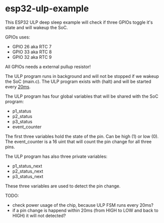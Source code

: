 # esp32-ulp-example

This ESP32 ULP deep sleep example will check if three GPIOs toggle it's state and will wakeup the SoC.

GPIOs uses:
 * GPIO 26 aka RTC 7
 * GPIO 33 aka RTC 8
 * GPIO 32 aka RTC 9
 
All GPIOs needs a external pullup resistor!

The ULP program runs in background and will not be stopped if we wakeup the SoC (main.c). The ULP program exists with (halt) and will be started every [20ms](https://github.com/hggh/esp32-ulp-example/blob/master/src/main.c#L57).

The ULP program has four global variables that will be shared with the SoC program:

 * p1_status
 * p2_status
 * p3_status
 * event_counter

The first three variables hold the state of the pin. Can be high (1) or low (0). The event_counter is a 16 uint that will count the pin change for all three pins.

The ULP program has also three private variables:

 * p1_status_next
 * p2_status_next
 * p3_status_next
 
These three variables are used to detect the pin change.

TODO:
 * check power usage of the chip, because ULP FSM runs every 20ms?
 * if a pin change is happend within 20ms (from HIGH to LOW and back to HIGH) it will not detected?
